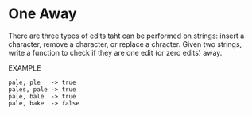 # One Away

There are three types of edits taht can be performed on strings: insert a character, remove a character, or replace a chracter. Given two strings, write a function to check if they are one edit (or zero edits) away.

EXAMPLE

```
pale, ple   -> true
pales, pale -> true
pale, bale  -> true
pale, bake  -> false
```